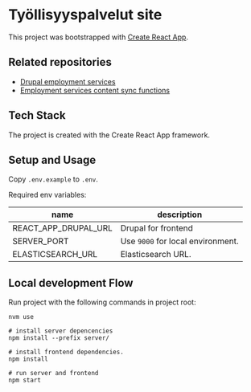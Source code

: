 # Työllisyyspalvelut site

This project was bootstrapped with [Create React App](https://github.com/facebook/create-react-app).

## Related repositories
- [Drupal employment services](https://github.com/City-of-Helsinki/drupal-employment-services)
- [Employment services content sync functions](https://github.com/City-of-Helsinki/employment-services-content-sync)
## Tech Stack

The project is created with the Create React App framework.

## Setup and Usage

Copy `.env.example` to `.env`.

Required env variables:

| name                 | description                                                                                        |
| -------------------- | -------------------------------------------------------------------------------------------------- |
| REACT_APP_DRUPAL_URL | Drupal for frontend                                                                                |
| SERVER_PORT          | Use `9000` for local environment.                                                                  |
| ELASTICSEARCH_URL    | Elasticsearch URL.                                                                                 |


## Local development Flow

Run project with the following commands in project root:

```
nvm use

# install server depencencies
npm install --prefix server/

# install frontend dependencies.
npm install

# run server and frontend
npm start
```
